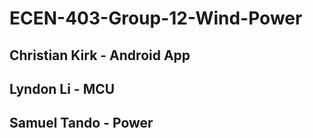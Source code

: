 # ECEN-403-Group-12-Wind-Power

## Christian Kirk - Android App
## Lyndon Li - MCU
## Samuel Tando - Power
